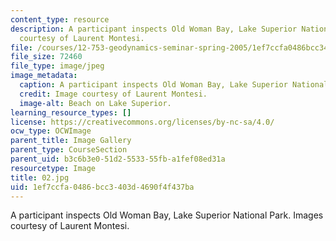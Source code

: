 ```yaml
---
content_type: resource
description: A participant inspects Old Woman Bay, Lake Superior National Park. Images
  courtesy of Laurent Montesi.
file: /courses/12-753-geodynamics-seminar-spring-2005/1ef7ccfa0486bcc3403d4690f4f437ba_02.jpg
file_size: 72460
file_type: image/jpeg
image_metadata:
  caption: A participant inspects Old Woman Bay, Lake Superior National Park.
  credit: Image courtesy of Laurent Montesi.
  image-alt: Beach on Lake Superior.
learning_resource_types: []
license: https://creativecommons.org/licenses/by-nc-sa/4.0/
ocw_type: OCWImage
parent_title: Image Gallery
parent_type: CourseSection
parent_uid: b3c6b3e0-51d2-5533-55fb-a1fef08ed31a
resourcetype: Image
title: 02.jpg
uid: 1ef7ccfa-0486-bcc3-403d-4690f4f437ba
---
```

A participant inspects Old Woman Bay, Lake Superior National Park. Images courtesy of Laurent Montesi.
